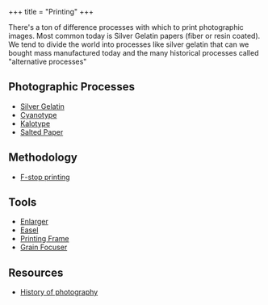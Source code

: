 +++
title = "Printing"
+++

There's a ton of difference processes with which to print photographic images. Most common today is Silver Gelatin papers (fiber or resin coated). We tend to divide the world into processes like silver gelatin that can we bought mass manufactured today and the many historical processes called "alternative processes"

## Photographic Processes
- [Silver Gelatin](@/wiki/silver_gelatin_printing.md)
- [Cyanotype](@/wiki/cyanotype.md)
- [Kalotype](@/wiki/kalotype.md)
- [Salted Paper](@/wiki/salted_paper.md)

## Methodology
- [F-stop printing](@/wiki/f_stop_printing.md)

## Tools
- [Enlarger](@/wiki/enlarger.md)
- [Easel](@/wiki/easel.md)
- [Printing Frame](@/wiki/printing_frame.md)
- [Grain Focuser](@/wiki/grain_focuser.md)

## Resources
- [History of photography](https://en.wikipedia.org/wiki/History_of_photography)
